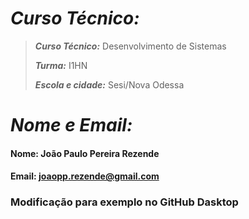 # *Curso Técnico:*

>***Curso Técnico:*** 
>Desenvolvimento de Sistemas
>
>***Turma:***
>I1HN
>
>***Escola e cidade:***
>Sesi/Nova Odessa

# *Nome e Email:*
#### Nome: João Paulo Pereira Rezende
####  Email: joaopp.rezende@gmail.com

### Modificação para exemplo no GitHub Dasktop
